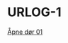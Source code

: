 # URLOG-1

<!--
git add . && git commit -m URLOG && git pull --rebase && git push

mblog create
(gå helt ut av Code for å publisere)
-->

<a href="https://www.my90stv.com/" target="_blank">Åpne dør 01</a>
